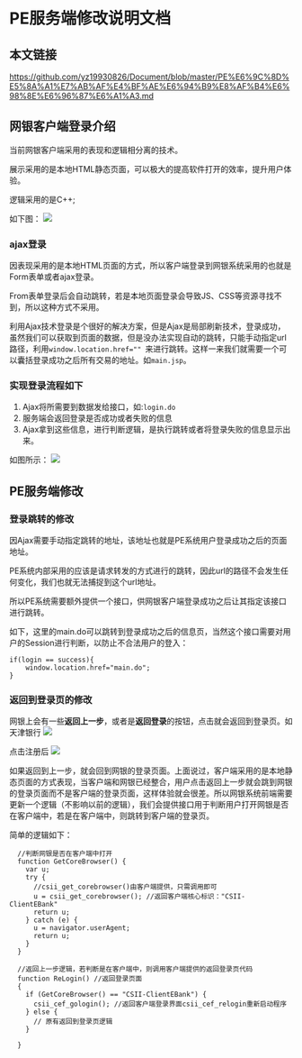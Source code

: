 # PE服务端修改说明文档

## 本文链接
https://github.com/yz19930826/Document/blob/master/PE%E6%9C%8D%E5%8A%A1%E7%AB%AF%E4%BF%AE%E6%94%B9%E8%AF%B4%E6%98%8E%E6%96%87%E6%A1%A3.md

## 网银客户端登录介绍
当前网银客户端采用的表现和逻辑相分离的技术。


展示采用的是本地HTML静态页面，可以极大的提高软件打开的效率，提升用户体验。

逻辑采用的是C++;

如下图：
![](http://p1hy9syru.bkt.clouddn.com/18-2-8/33718736.jpg)

### ajax登录

因表现采用的是本地HTML页面的方式，所以客户端登录到网银系统采用的也就是Form表单或者ajax登录。

From表单登录后会自动跳转，若是本地页面登录会导致JS、CSS等资源寻找不到，所以这种方式不采用。

利用Ajax技术登录是个很好的解决方案，但是Ajax是局部刷新技术，登录成功，虽然我们可以获取到页面的数据，但是没办法实现自动的跳转，只能手动指定url路径，利用```window.location.href="" ```来进行跳转。这样一来我们就需要一个可以囊括登录成功之后所有交易的地址。如```main.jsp```。


### 实现登录流程如下

1. Ajax将所需要到数据发给接口，如:```login.do ```
2. 服务端会返回登录是否成功或者失败的信息
3. Ajax拿到这些信息，进行判断逻辑，是执行跳转或者将登录失败的信息显示出来。

如图所示：
![](http://p1hy9syru.bkt.clouddn.com/18-2-8/69075386.jpg)

## PE服务端修改

### 登录跳转的修改
因Ajax需要手动指定跳转的地址，该地址也就是PE系统用户登录成功之后的页面地址。

PE系统内部采用的应该是请求转发的方式进行的跳转，因此url的路径不会发生任何变化，我们也就无法捕捉到这个url地址。

所以PE系统需要额外提供一个接口，供网银客户端登录成功之后让其指定该接口进行跳转。

如下，这里的main.do可以跳转到登录成功之后的信息页，当然这个接口需要对用户的Session进行判断，以防止不合法用户的登入：
```
if(login == success){
    window.location.href="main.do";
}

```

### 返回到登录页的修改
网银上会有一些**返回上一步**，或者是**返回登录**的按钮，点击就会返回到登录页。如天津银行
![](http://p1hy9syru.bkt.clouddn.com/18-2-8/60193196.jpg)

点击注册后
![](http://p1hy9syru.bkt.clouddn.com/18-2-8/86549512.jpg)

如果返回到上一步，就会回到网银的登录页面。上面说过，客户端采用的是本地静态页面的方式表现，当客户端和网银已经整合，用户点击返回上一步就会跳到网银的登录页面而不是客户端的登录页面，这样体验就会很差。所以网银系统前端需要更新一个逻辑（不影响以前的逻辑），我们会提供接口用于判断用户打开网银是否在客户端中，若是在客户端中，则跳转到客户端的登录页。

简单的逻辑如下：
```
  //判断网银是否在客户端中打开
  function GetCoreBrowser() {
    var u;
    try {
      //csii_get_corebrowser()由客户端提供，只需调用即可
      u = csii_get_corebrowser(); //返回客户端核心标识："CSII-ClientEBank"
      return u;
    } catch (e) {
      u = navigator.userAgent;
      return u;
    }
  }

  //返回上一步逻辑，若判断是在客户端中，则调用客户端提供的返回登录页代码
  function ReLogin() //返回登录页面
  {
    if (GetCoreBrowser() == "CSII-ClientEBank") {
      csii_cef_gologin(); //返回客户端登录界面csii_cef_relogin重新启动程序
    } else {
      // 原有返回到登录页逻辑
    }

  }

```
